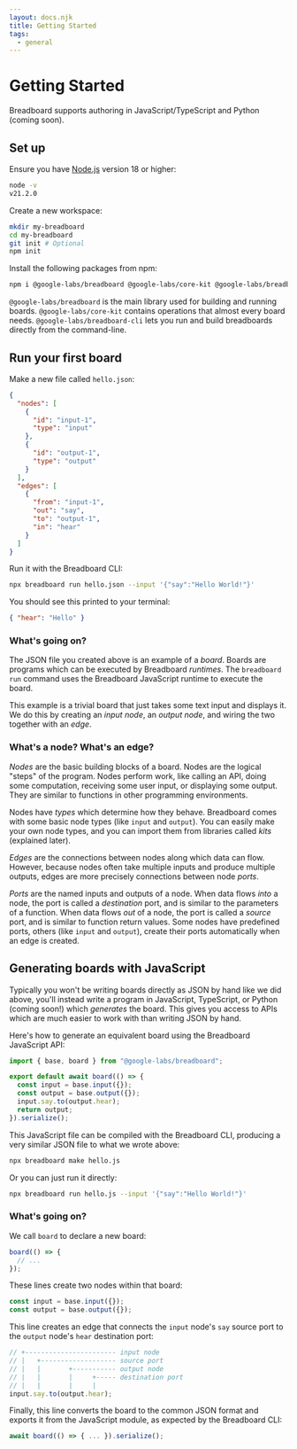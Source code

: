 ```yaml
---
layout: docs.njk
title: Getting Started
tags:
  - general
---
```


# Getting Started

Breadboard supports authoring in JavaScript/TypeScript and Python (coming soon).

## Set up

Ensure you have [Node.js](https://nodejs.org/) version 18 or higher:

```sh
node -v
v21.2.0
```

Create a new workspace:

```sh
mkdir my-breadboard
cd my-breadboard
git init # Optional
npm init
```

Install the following packages from npm:

```sh
npm i @google-labs/breadboard @google-labs/core-kit @google-labs/breadboard-cli
```

`@google-labs/breadboard` is the main library used for building and running
boards. `@google-labs/core-kit` contains operations that almost every board
needs. `@google-labs/breadboard-cli` lets you run and build breadboards
directly from the command-line.

## Run your first board

Make a new file called `hello.json`:

```json
{
  "nodes": [
    {
      "id": "input-1",
      "type": "input"
    },
    {
      "id": "output-1",
      "type": "output"
    }
  ],
  "edges": [
    {
      "from": "input-1",
      "out": "say",
      "to": "output-1",
      "in": "hear"
    }
  ]
}
```

Run it with the Breadboard CLI:

```sh
npx breadboard run hello.json --input '{"say":"Hello World!"}'
```

You should see this printed to your terminal:

```json
{ "hear": "Hello" }
```

### What's going on?

The JSON file you created above is an example of a _board_. Boards are programs
which can be executed by Breadboard _runtimes_. The `breadboard run` command
uses the Breadboard JavaScript runtime to execute the board.

This example is a trivial board that just takes some text input and displays it.
We do this by creating an _input node_, an _output node_, and wiring the two
together with an _edge_.

### What's a node? What's an edge?

_Nodes_ are the basic building blocks of a board. Nodes are the logical "steps"
of the program. Nodes perform work, like calling an API, doing some computation,
receiving some user input, or displaying some output. They are similar to
functions in other programming environments.

Nodes have _types_ which determine how they behave. Breadboard comes with some
basic node types (like `input` and `output`). You can easily make your own node
types, and you can import them from libraries called _kits_ (explained later).

_Edges_ are the connections between nodes along which data can flow. However,
because nodes often take multiple inputs and produce multiple outputs, edges are
more precisely connections between node _ports_.

_Ports_ are the named inputs and outputs of a node. When data flows _into_ a
node, the port is called a _destination_ port, and is similar to the parameters
of a function. When data flows _out_ of a node, the port is called a _source_
port, and is similar to function return values. Some nodes have predefined
ports, others (like `input` and `output`), create their ports automatically when
an edge is created.

## Generating boards with JavaScript

Typically you won't be writing boards directly as JSON by hand like we did
above, you'll instead write a program in JavaScript, TypeScript, or Python
(coming soon!) which _generates_ the board. This gives you access to APIs which
are much easier to work with than writing JSON by hand.

Here's how to generate an equivalent board using the Breadboard JavaScript API:

```js
import { base, board } from "@google-labs/breadboard";

export default await board(() => {
  const input = base.input({});
  const output = base.output({});
  input.say.to(output.hear);
  return output;
}).serialize();
```

This JavaScript file can be compiled with the Breadboard CLI, producing a very
similar JSON file to what we wrote above:

```sh
npx breadboard make hello.js
```

Or you can just run it directly:

```sh
npx breadboard run hello.js --input '{"say":"Hello World!"}'
```

### What's going on?

We call `board` to declare a new board:

```js
board(() => {
  // ...
});
```

These lines create two nodes within that board:

```js
const input = base.input({});
const output = base.output({});
```

This line creates an edge that connects the `input` node's `say` source port to
the `output` node's `hear` destination port:

```js
// +----------------------- input node
// |   +------------------- source port
// |   |       +----------- output node
// |   |       |     +----- destination port
// |   |       |     |
input.say.to(output.hear);
```

Finally, this line converts the board to the common JSON format and exports it
from the JavaScript module, as expected by the Breadboard CLI:

```js
await board(() => { ... }).serialize();
```
